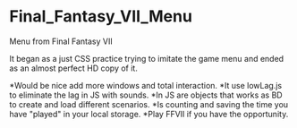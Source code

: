 # Final_Fantasy_VII_Menu
Menu from Final Fantasy VII

It began as a just CSS practice trying to imitate the game menu and ended as an almost perfect HD copy of it.

*Would be nice add more windows and total interaction.
*It use lowLag.js to eliminate the lag in JS with sounds.
*In JS are objects that works as BD to create and load different scenarios. 
*Is counting and saving the time you have "played" in your local storage.
*Play FFVII if you have the opportunity.
